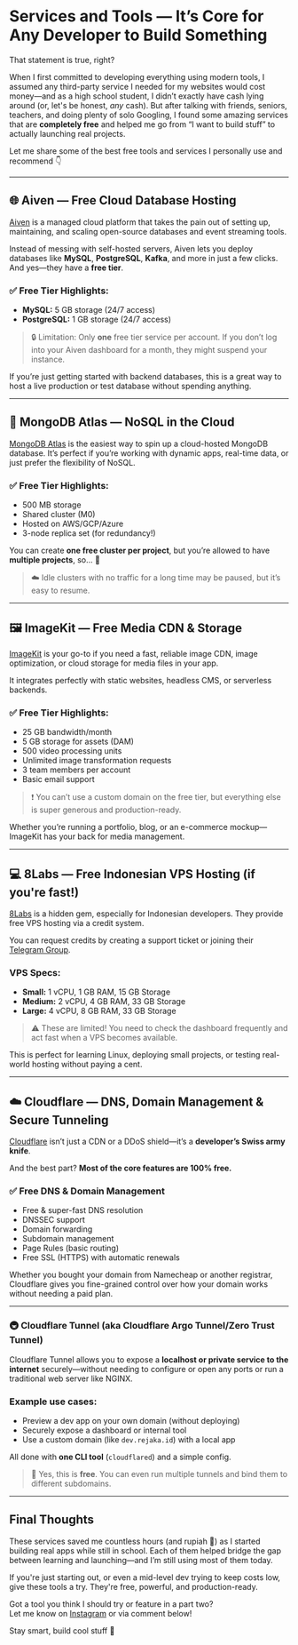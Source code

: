 # Services and Tools — It’s Core for Any Developer to Build Something

That statement is true, right?

When I first committed to developing everything using modern tools, I assumed any third-party service I needed for my websites would cost money—and as a high school student, I didn’t exactly have cash lying around (or, let's be honest, _any_ cash). But after talking with friends, seniors, teachers, and doing plenty of solo Googling, I found some amazing services that are **completely free** and helped me go from “I want to build stuff” to actually launching real projects.

Let me share some of the best free tools and services I personally use and recommend 👇

---

## 🌐 Aiven — Free Cloud Database Hosting

[Aiven](https://aiven.io) is a managed cloud platform that takes the pain out of setting up, maintaining, and scaling open-source databases and event streaming tools.

Instead of messing with self-hosted servers, Aiven lets you deploy databases like **MySQL**, **PostgreSQL**, **Kafka**, and more in just a few clicks. And yes—they have a **free tier**.

### ✅ Free Tier Highlights:

- **MySQL:** 5 GB storage (24/7 access)
- **PostgreSQL:** 1 GB storage (24/7 access)

> 🔒 Limitation: Only **one** free tier service per account. If you don’t log into your Aiven dashboard for a month, they might suspend your instance.

If you’re just getting started with backend databases, this is a great way to host a live production or test database without spending anything.

---

## 🍃 MongoDB Atlas — NoSQL in the Cloud

[MongoDB Atlas](https://www.mongodb.com/atlas) is the easiest way to spin up a cloud-hosted MongoDB database. It’s perfect if you’re working with dynamic apps, real-time data, or just prefer the flexibility of NoSQL.

### ✅ Free Tier Highlights:

- 500 MB storage
- Shared cluster (M0)
- Hosted on AWS/GCP/Azure
- 3-node replica set (for redundancy!)

You can create **one free cluster per project**, but you’re allowed to have **multiple projects**, so... 👀

> ☁️ Idle clusters with no traffic for a long time may be paused, but it’s easy to resume.

---

## 🖼️ ImageKit — Free Media CDN & Storage

[ImageKit](https://imagekit.io) is your go-to if you need a fast, reliable image CDN, image optimization, or cloud storage for media files in your app.

It integrates perfectly with static websites, headless CMS, or serverless backends.

### ✅ Free Tier Highlights:

- 25 GB bandwidth/month
- 5 GB storage for assets (DAM)
- 500 video processing units
- Unlimited image transformation requests
- 3 team members per account
- Basic email support

> ❗ You can’t use a custom domain on the free tier, but everything else is super generous and production-ready.

Whether you’re running a portfolio, blog, or an e-commerce mockup—ImageKit has your back for media management.

---

## 💻 8Labs — Free Indonesian VPS Hosting (if you're fast!)

[8Labs](https://www.8labs.id) is a hidden gem, especially for Indonesian developers. They provide free VPS hosting via a credit system.

You can request credits by creating a support ticket or joining their [Telegram Group](https://t.me/virtual_8labs).

### VPS Specs:

- **Small:** 1 vCPU, 1 GB RAM, 15 GB Storage
- **Medium:** 2 vCPU, 4 GB RAM, 33 GB Storage
- **Large:** 4 vCPU, 8 GB RAM, 33 GB Storage

> ⚠️ These are limited! You need to check the dashboard frequently and act fast when a VPS becomes available.

This is perfect for learning Linux, deploying small projects, or testing real-world hosting without paying a cent.

---

## ☁️ Cloudflare — DNS, Domain Management & Secure Tunneling

[Cloudflare](https://www.cloudflare.com) isn’t just a CDN or a DDoS shield—it’s a **developer’s Swiss army knife**.

And the best part? **Most of the core features are 100% free.**

### ✅ Free DNS & Domain Management

- Free & super-fast DNS resolution
- DNSSEC support
- Domain forwarding
- Subdomain management
- Page Rules (basic routing)
- Free SSL (HTTPS) with automatic renewals

Whether you bought your domain from Namecheap or another registrar, Cloudflare gives you fine-grained control over how your domain works without needing a paid plan.

---

### 🚇 Cloudflare Tunnel (aka Cloudflare Argo Tunnel/Zero Trust Tunnel)

Cloudflare Tunnel allows you to expose a **localhost or private service to the internet** securely—without needing to configure or open any ports or run a traditional web server like NGINX.

### Example use cases:

- Preview a dev app on your own domain (without deploying)
- Securely expose a dashboard or internal tool
- Use a custom domain (like `dev.rejaka.id`) with a local app

All done with **one CLI tool** (`cloudflared`) and a simple config.

> 🎉 Yes, this is **free**. You can even run multiple tunnels and bind them to different subdomains.

---

## Final Thoughts

These services saved me countless hours (and rupiah 💸) as I started building real apps while still in school. Each of them helped bridge the gap between learning and launching—and I’m still using most of them today.

If you're just starting out, or even a mid-level dev trying to keep costs low, give these tools a try. They're free, powerful, and production-ready.

Got a tool you think I should try or feature in a part two?  
Let me know on [Instagram](https://instagram.com/rejakasusanto) or via comment below!

Stay smart, build cool stuff 🚀
